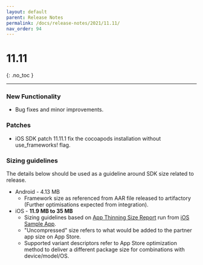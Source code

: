 ```yaml
---
layout: default
parent: Release Notes
permalink: /docs/release-notes/2021/11.11/
nav_order: 94
---
```


# 11.11 

{: .no_toc }

---

### New Functionality

* Bug fixes and minor improvements.

### Patches
* iOS SDK patch 11.11.1 fix the cocoapods installation without use_frameworks! flag.

### Sizing guidelines
The details below should be used as a guideline around SDK size related to release.
* Android - 4.13 MB
    * Framework size as referenced from AAR file released to artifactory (Further optimisations expected from integration).
* iOS - **11.9 MB to 35 MB**
    * Sizing guidelines based on <a href="https://github.com/cartrawler/cartrawler.github.io/blob/master/ios-report.txt" target="_blank">App Thinning Size Report</a> run from <a href="https://github.com/cartrawler/cartrawler-ios-integration" target="_blank">iOS Sample App</a>.
    * "Uncompressed" size refers to what would be added to the partner app size on App Store.
    * Supported variant descriptors refer to App Store optimization method to deliver a different package size for combinations with device/model/OS.
